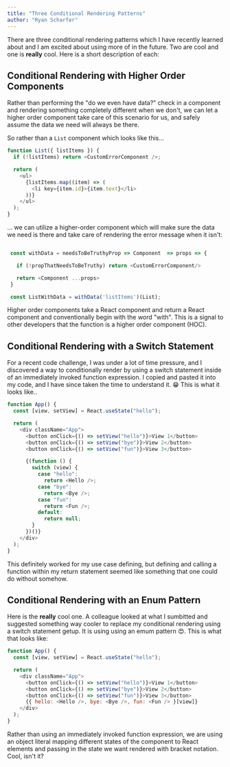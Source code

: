 ```yaml
---
title: "Three Conditional Rendering Patterns"
author: "Ryan Scharfer"
---
```


There are three conditional rendering patterns which I have recently learned about and I am excited about using more of in the future. Two are cool and one is **really** cool. Here is a short description of each:

## Conditional Rendering with Higher Order Components

Rather than performing the "do we even have data?" check in a component and rendering something completely different when we don't, we can let a higher order component take care of this scenario for us, and safely assume the data we need will always be there.

So rather than a `List` component which looks like this...

```javascript
function List({ listItems }) {
  if (!listItems) return <CustomErrorComponent />;

  return (
    <ul>
      {listItems.map((item) => (
        <li key={item.id}>{item.text}</li>
      ))}
    </ul>
  );
}
```

... we can utilize a higher-order component which will make sure the data we need is there and take care of rendering the error message when it isn't:

```javascript

 const withData = needsToBeTruthyProp => Component  => props => {

   if (!propThatNeedsToBeTruthy) return <CustomErrorComponent/>

   return <Component ...props>
 }

 const ListWithData = withData('listItems')(List);
```

Higher order components take a React component and return a React component and conventionally begin with the word "with". This is a signal to other developers that the function is a higher order component (HOC).

## Conditional Rendering with a Switch Statement

For a recent code challenge, I was under a lot of time pressure, and I discovered a way to conditionally render by using a switch statement inside of an immediately invoked function expression. I copied and pasted it into my code, and I have since taken the time to understand it. 😁 This is what it looks like..

```javascript
function App() {
  const [view, setView] = React.useState("hello");

  return (
    <div className="App">
      <button onClick={() => setView("hello")}>View 1</button>
      <button onClick={() => setView("bye")}>View 2</button>
      <button onClick={() => setView("fun")}>View 3</button>

      {(function () {
        switch (view) {
          case "hello":
            return <Hello />;
          case "bye":
            return <Bye />;
          case "fun":
            return <Fun />;
          default:
            return null;
        }
      })()}
    </div>
  );
}
```

This definitely worked for my use case defining, but defining and calling a function within my return statement seemed like something that one could do without somehow.

## Conditional Rendering with an Enum Pattern

Here is the **really** cool one. A colleague looked at what I sumbitted and suggested something way cooler to replace my conditional rendering using a switch statement getup. It is using using an emum pattern 😍. This is what that looks like:

```javascript
function App() {
  const [view, setView] = React.useState("hello");

  return (
    <div className="App">
      <button onClick={() => setView("hello")}>View 1</button>
      <button onClick={() => setView("bye")}>View 2</button>
      <button onClick={() => setView("fun")}>View 3</button>
      {{ hello: <Hello />, bye: <Bye />, fun: <Fun /> }[view]}
    </div>
  );
}
```

Rather than using an immediately invoked function expression, we are using an object literal mapping different states of the component to React elements and passing in the state we want rendered with bracket notation. Cool, isn't it?
